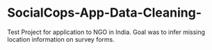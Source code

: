 # SocialCops-App-Data-Cleaning-
Test Project for application to NGO in India. Goal was to infer missing location information on survey forms.
